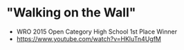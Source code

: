 # "Walking on the Wall"
* WRO 2015 Open Category High School 1st Place Winner
* https://www.youtube.com/watch?v=HKluTn4UgfM
